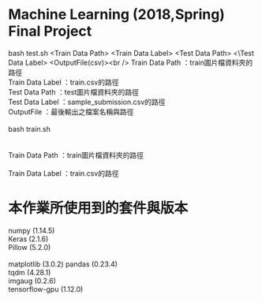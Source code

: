 # Machine Learning (2018,Spring) Final Project 
bash test.sh \<Train Data Path\> \<Train Data Label\> \<Test Data Path\> \<\Test Data Label\> \<OutputFile(csv)>\<br />
Train Data Path     ：train圖片檔資料夾的路徑<br />
Train Data Label    ：train.csv的路徑<br />
Test Data Path      ：test圖片檔資料夾的路徑<br />
Test Data Label     ：sample_submission.csv的路徑<br />
OutputFile          ：最後輸出之檔案名稱與路徑<br />
<br />
bash train.sh <Train Data Path> <Train Data Label><br />
<br />
<br />
Train Data Path     ：train圖片檔資料夾的路徑<br />
<br />
Train Data Label    ：train.csv的路徑<br />


# 本作業所使用到的套件與版本
numpy (1.14.5)<br />
Keras (2.1.6)<br />
Pillow (5.2.0)<br /><br />
matplotlib (3.0.2)
pandas (0.23.4)<br />
tqdm (4.28.1)<br />
imgaug (0.2.6)<br />
tensorflow-gpu (1.12.0)<br />
